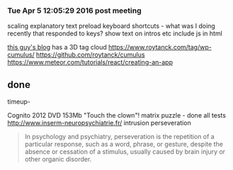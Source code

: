 
### Tue Apr  5 12:05:29 2016 post meeting

scaling
explanatory text
preload
keyboard shortcuts - what was I doing recently that responded to keys?
show text on intros etc
include js in html

[this guy's blog](http://codeblog.shawson.co.uk/adding-cross-browser-consistent-keyboard-short-cuts-to-your-website/) has a 3D tag cloud
https://www.roytanck.com/tag/wp-cumulus/
https://github.com/roytanck/cumulus
https://www.meteor.com/tutorials/react/creating-an-app

## done

timeup-

Cognito 2012 DVD
153Mb
"Touch the clown"!
matrix puzzle - done all tests
http://www.inserm-neuropsychiatrie.fr/
intrusion
perseveration
>In psychology and psychiatry, perseveration is the repetition of a particular response, such as a word, phrase, or gesture, despite the absence or cessation of a stimulus, usually caused by brain injury or other organic disorder.